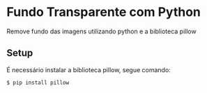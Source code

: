 # Fundo Transparente com Python

Remove fundo das imagens utilizando python e a biblioteca pillow

## Setup

É necessário instalar a biblioteca pillow, segue comando:
```bash
$ pip install pillow
```
